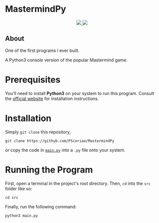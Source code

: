 # MastermindPy

<div align='center'>
<p>
  <a href="https://linkedin.com/in/pierreccesario">
    <img src="https://img.shields.io/badge/-LinkedIn-black.svg?style=for-the-badge&logo=linkedin&colorB=555">
  </a>
  <a href="https://github.com/PScoriae/MastermindPy/blob/main/LICENSE.md">
    <img src="https://img.shields.io/badge/license-WTFPL-brightgreen?style=for-the-badge">
  </a>
</p>

</div>

## About

One of the first programs I ever built.

A Python3 console version of the popular Mastermind game.

# Prerequisites

You'll need to install **Python3** on your system to run this program. Consult the [official website](https://www.python.org/downloads/) for installation instructions.

# Installation

Simply `git clone` this repository,

    git clone https://github.com/PScoriae/MastermindPy

or copy the code in [`main.py`](https://github.com/PScoriae/MastermindPy/blob/master/main.py) into a `.py` file onto your system.

# Running the Program

First, open a terminal in the project's root directory. Then, `cd` into the `src` folder like so:

    cd src

Finally, run the following command:

    python3 main.py
